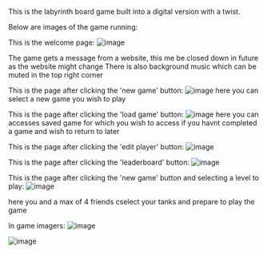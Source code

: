 This is the labyrinth board game built into a digital version with a twist. 

Below are images of the game running:

This is the welcome page:
![image](https://user-images.githubusercontent.com/56043339/110834918-070e1200-8296-11eb-9621-de2753124210.png)

The game gets a message from a website, this me be closed down in future as the website might change
There is also background music which can be muted in the top right corner

This is the page after clicking the 'new game' button:
![image](https://user-images.githubusercontent.com/56043339/110835250-77b52e80-8296-11eb-8c53-a612f93c137d.png)
here you can select a new game you wish to play 

This is the page after clicking the 'load game' button:
![image](https://user-images.githubusercontent.com/56043339/110835406-a7643680-8296-11eb-8199-11b94792199c.png)
here you can accesses saved game for which you wish to access if you havnt completed a game and wish to return to later 

This is the page after clicking the 'edit player' button:
![image](https://user-images.githubusercontent.com/56043339/110835644-fa3dee00-8296-11eb-97fc-3d534b380cbc.png)

This is the page after clicking the 'leaderboard' button:
![image](https://user-images.githubusercontent.com/56043339/110835746-1e013400-8297-11eb-98f2-b2d27ae77152.png)

This is the page after clicking the 'new game' button and selecting a level to play:
![image](https://user-images.githubusercontent.com/56043339/110860619-e73a1680-82b4-11eb-8f91-6d1e380936db.png)

here you and a max of 4 friends cselect your tanks and prepare to play the game

In game imagers:
![image](https://user-images.githubusercontent.com/56043339/110860796-223c4a00-82b5-11eb-8aac-62bd413fcde3.png)

![image](https://user-images.githubusercontent.com/56043339/110860330-8ad6f700-82b4-11eb-9a89-cbd3b4392913.png)
